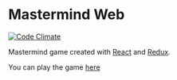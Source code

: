 # Mastermind Web
[![Code Climate](https://codeclimate.com/github/salomao-rodrigues/mastermind-react/badges/gpa.svg)](https://codeclimate.com/github/salomao-rodrigues/mastermind-react)

Mastermind game created with [React](https://github.com/facebook/react "React") and [Redux](https://github.com/reactjs/redux "Redux").

You can play the game [here](http://salomao-rodrigues.github.io/mastermind-react)
